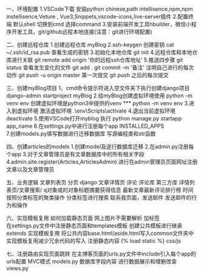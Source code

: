 一、环境配置
1.VSCode下载  安装python  chinese,path intellisence,npm,npm instellisence,Veture , Vue3,Snippets,vscode-icons,live-server插件
2.配置终端 默认shell 切换到cmd  选择command
3.安装前端开发工具hbuilder，微信小程序开发工具，git/github远程本地连接(注意：git进行环境配置)


二、创建远程仓库
1.创建远程仓库 myBlog
2.ssh-keygen 创建密钥  cat ~/.ssh/id_rsa.pub   查看生成的密钥
3.初始化本地仓库  git init
4.远程仓库和本地仓库进行关联 git remote add origin '你的远程ssh仓库地址' 
5.推送四步骤
  git status 查看发生变化的文件
  git add . 
  git commit -m '备注' 注明自己进行的每次动作
  git push -u origin master 第一次提交
  git push 之后的每次提交


三、创建myBlog项目
1、cmd命令提示符进入空文件夹下执行创建django项目  django-admin startproject myBlog
2.给myBlog创建虚拟环境使用 python -m venv  env 
 创建虚拟环境是python3中提供的venv    ***  python -m venv env 
3.进入到虚拟环境 激活虚拟环境 .\\env\\Scripts\\activate
4.退出当前虚拟环境  deactivate 
5.使用VSCode打开myblog  执行 python manage.py startapp app_name
6.在settings.py中进行注册每个app  INSTALLED_APPS  
7.创建models.py填写数据进行迁移数据库 写源编程类和str函数


四、创建articles的models
1.创建model及逆行数据库迁移
2.在admin.py注册每个app
3.对于文章管理员是有文章数据库中的所有相关字段
4.admin.site.register(Articles,ArticlesAdmin) 进行在admin管理员页面网址注册文章以及文章管理员 


五、业务逻辑
文章列表页 分页          django
文章详情页  评论         评论库 第三方库
详情列表页/文章搜索/     q对象或的对象标题摘要获得信息
最新文章最新评论排行榜    时间
按照分类标签的聚类操作    分类标签进行搜索
联系我页面，发送邮件      发送邮件的行为和操作


六、实现模板复用
如何加载静态页面  网上图片不需要解析  加标签  
在settings.py文件中注册静态页面和templates模板 
创建公共模板进行继承extends 实现模板复用 
将公共内容base.html/aside.html写入common文件夹中实现模板复用减少冗余代码的写入
注册静态内容 {% load static %}  css/js

七、注册路由实现页面跳转
在主博客页面的urls.py文件中include引入每个app的urls配置
MVC模式  models.py 数据库字段内容 进行数据展示和增删改查 views.py   


